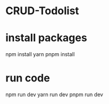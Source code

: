 # CRUD-Todolist

# install packages
npm install
yarn
pnpm install

# run code 
npm run dev
yarn run dev
pnpm run dev
